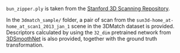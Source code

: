 `bun_zipper.ply` is taken from the [Stanford 3D Scanning Repository](https://graphics.stanford.edu/data/3Dscanrep/).

In the `3dmatch_sample/` folder, a pair of scan from the `sun3d-home_at-home_at_scan1_2013_jan_1` scene in the 3DMatch dataset is provided. Descriptors calculated by using the `32_dim` pretrained network from [3DSmoothNet](https://github.com/zgojcic/3DSmoothNet) is also provided, together with the ground truth transformation.
